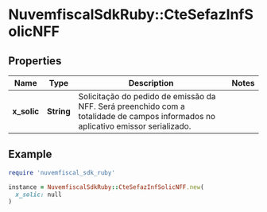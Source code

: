 # NuvemfiscalSdkRuby::CteSefazInfSolicNFF

## Properties

| Name | Type | Description | Notes |
| ---- | ---- | ----------- | ----- |
| **x_solic** | **String** | Solicitação do pedido de emissão da NFF.  Será preenchido com a totalidade de campos informados no aplicativo emissor serializado. |  |

## Example

```ruby
require 'nuvemfiscal_sdk_ruby'

instance = NuvemfiscalSdkRuby::CteSefazInfSolicNFF.new(
  x_solic: null
)
```

